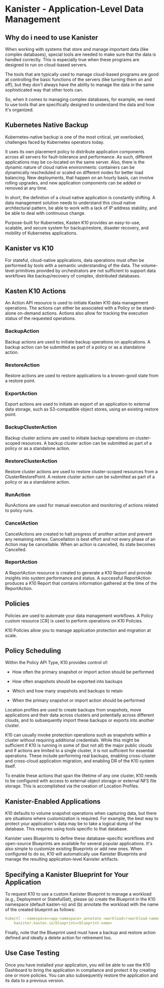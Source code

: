 # Kanister - Application-Level Data Management

## Why do i need to use Kanister

When working with systems that store and manage important data (like complex databases), special tools are needed to make sure that the data is handled correctly. This is especially true when these programs are designed to run on cloud-based servers. 

The tools that are typically used to manage cloud-based programs are good at controlling the basic functions of the servers (like turning them on and off), but they don't always have the ability to manage the data in the same sophisticated way that other tools can. 

So, when it comes to managing complex databases, for example, we need to use tools that are specifically designed to understand the data and how it's organized.

## Kubernetes Native Backup

Kubernetes-native backup is one of the most critical, yet overlooked, challenges faced by Kubernetes operators today.

It uses its own placement policy to distribute application components across all servers for fault-tolerance and performance. As such, different applications may be co-located on the same server. Also, there is the dynamic nature of cloud native environments: containers can be dynamically rescheduled or scaled on different nodes for better load balancing. New deployments, that happen on an hourly basis, can involve rolling upgrades, and new application components can be added or removed at any time.

In short, the definition of a cloud native application is constantly shifting. A data management solution needs to understand this cloud native architectural pattern, be able to work with a lack of IP address stability, and be able to deal with continuous change.

Purpose-built for Kubernetes, Kasten K10 provides an easy-to-use, scalable, and secure system for backup/restore, disaster recovery, and mobility of Kubernetes applications.

## Kanister vs K10

For stateful, cloud-native applications, data operations must often be performed by tools with a semantic understanding of the data. The volume-level primitives provided by orchestrators are not sufficient to support data workflows like backup/recovery of complex, distributed databases.

## Kasten K10 Actions

An Action API resource is used to initiate Kasten K10 data management operations. The actions can either be associated with a Policy or be stand-alone on-demand actions. Actions also allow for tracking the execution status of the requested operations.

### BackupAction

Backup actions are used to initiate backup operations on applications. A backup action can be submitted as part of a policy or as a standalone action.

### RestoreAction

Restore actions are used to restore applications to a known-good state from a restore point.

### ExportAction

Export actions are used to initiate an export of an application to external data storage, such as S3-compatible object stores, using an existing restore point.

### BackupClusterAction

Backup cluster actions are used to initiate backup operations on cluster-scoped resources. A backup cluster action can be submitted as part of a policy or as a standalone action.

### RestoreClusterAction

Restore cluster actions are used to restore cluster-scoped resources from a ClusterRestorePoint. A restore cluster action can be submitted as part of a policy or as a standalone action.

### RunAction

RunActions are used for manual execution and monitoring of actions related to policy runs.

### CancelAction

CancelActions are created to halt progress of another action and prevent any remaining retries. Cancellation is best effort and not every phase of an Action may be cancellable. When an action is cancelled, its state becomes Cancelled.

### ReportAction

A ReportAction resource is created to generate a K10 Report and provide insights into system performance and status. A successful ReportAction produces a K10 Report that contains information gathered at the time of the ReportAction.

## Policies

Policies are used to automate your data management workflows. A Policy custom resource [CR] is used to perform operations on K10 Policies.

K10 Policies allow you to manage application protection and migration at scale. 

## Policy Scheduling

Within the Policy API Type, K10 provides control of:

- How often the primary snapshot or import action should be performed

- How often snapshots should be exported into backups

- Which and how many snapshots and backups to retain

- When the primary snapshot or import action should be performed

Location profiles are used to create backups from snapshots, move applications and their data across clusters and potentially across different clouds, and to subsequently import these backups or exports into another cluster.

K10 can usually invoke protection operations such as snapshots within a cluster without requiring additional credentials. While this might be sufficient if K10 is running in some of (but not all) the major public clouds and if actions are limited to a single cluster, it is not sufficient for essential operations. These include performing real backups, enabling cross-cluster and cross-cloud application migration, and enabling DR of the K10 system itself.

To enable these actions that span the lifetime of any one cluster, K10 needs to be configured with access to external object storage or external NFS file storage. This is accomplished via the creation of Location Profiles.

## Kanister-Enabled Applications

K10 defaults to volume snapshot operations when capturing data, but there are situations where customization is required. For example, the best way to protect your application's data may be to take a logical dump of the database. This requires using tools specific to that database.

Kanister uses Blueprints to define these database-specific workflows and open-source Blueprints are available for several popular applications. It's also simple to customize existing Blueprints or add new ones. When configured to do so, K10 will automatically use Kanister Blueprints and manage the resulting application-level Kanister artifacts.

## Specifying a Kanister Blueprint for Your Application

To request K10 to use a custom Kanister Blueprint to manage a workload (e.g., Deployment or StatefulSet), please (a) create the Blueprint in the K10 namespace (default kasten-io) and (b) annotate the workload with the name of the created blueprint as follows:

```yaml
kubectl --namespace=<app-namespace> annotate <workload>/<workload-name> \
    kanister.kasten.io/blueprint=<blueprint-name>
```

Finally, note that the Blueprint used must have a backup and restore action defined and ideally a delete action for retirement too.

## Use Case Testing

Once you have installed your application, you will be able to use the K10 Dashboard to bring the application in compliance and protect it by creating one or more policies. You can also subsequently restore the application and its data to a previous version.